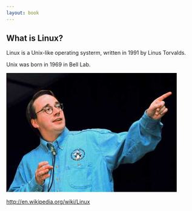 ```yaml
---
layout: book
---
```

## What is Linux?

Linux is a Unix-like operating systerm, written in 1991 by Linus Torvalds. 

Unix was born in 1969 in Bell Lab.

![linus](../images/linus.jpg)

<http://en.wikipedia.org/wiki/Linux>


